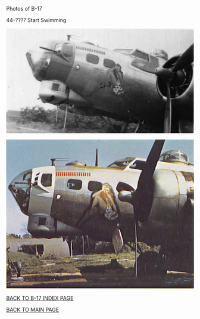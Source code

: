 
Photos of B-17






 




44-???? Start Swimming  
  

![](StartSwimming.jpg)  
  

![](StartSwimming-c.jpg)  
  

[BACK TO B-17 INDEX PAGE](../000b17s.md)  

[BACK TO MAIN PAGE](../index.md)


